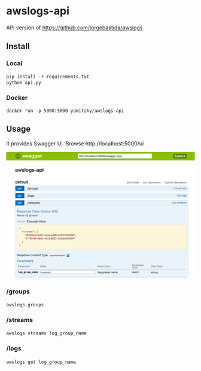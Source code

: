 # awslogs-api
API version of https://github.com/jorgebastida/awslogs

## Install

### Local

```
pip install -r requirements.txt
python api.py
```

### Docker

```
docker run -p 5000:5000 yamitzky/awslogs-api
```

## Usage

It provides Swagger UI. Browse http://localhost:5000/ui

![swagger ui screenshot](https://raw.githubusercontent.com/yamitzky/awslogs-api/master/swagger.png)

### /groups

`awslogs groups`

### /streams

`awslogs streams log_group_name`

### /logs

`awslogs get log_group_name`
